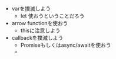 
* varを撲滅しよう
  - let 使おうということだろう
* arrow functionを使おう
  - thisに注意しよう
* callbackを撲滅しよう
  - Promiseもしくはasync/awaitを使おう
  -

